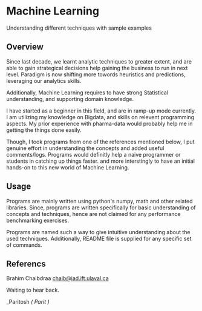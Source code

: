 # Machine Learning
Understanding different techniques with sample examples

## Overview
Since last decade, we learnt analytic techniques to greater extent, and are able to gain strategical decisions help gaining the business to run in next level. Paradigm is now shifting more towords heuristics and predictions, leveraging our analytics skills.

Additionally, Machine Learning requires to have strong Statistical understanding, and supporting domain knowledge.

I have started as a beginner in this field, and are in ramp-up mode currently. I am utilizing my knowledge on Bigdata, and skills on relevent programming aspects. My prior experience with pharma-data would probably help me in getting the things done easily. 

Though, I took programs from one of the references mentioned below, I put genuine effort in understanding the concepts and added useful comments/logs. Programs would definitly help a naive programmer or students in catching up things faster. and more interstingly to have an initial hands-on to this new world of Machine Learning.

## Usage
Programs are mainly written using python's numpy, math and other related libraries. Since, programs are written specifically for basic understanding of concepts and techniques, hence are not claimed for any performance benchmarking exercises. 

Programs are named such a way to give intuitive understanding about the used techniques. Additionally, README file is supplied for any specific set of commands.

## Referencs
Brahim Chaibdraa 
<chaib@iad.ift.ulaval.ca>


Waiting to hear back.

_Paritosh *( Parit )*

